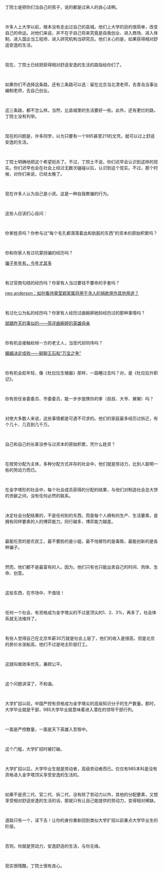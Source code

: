 <p data-pid="SLl9RxOG">丁院士是把你们当自己的孩子，说的都是过来人的良心话啊。</p><p class="ztext-empty-paragraph"><br/></p><p data-pid="YcAV1ypu">许多人上大学以前，根本没有走出过自己的县城。他们上大学的目的很简单，改变自己的命运。对他们来说，并不在乎自己将来究竟是自我创业、进入商场、进入体制、进入国企当工程师、进入研究机构当研究员。他们关心的是，如果获得相对舒适安逸的生活。</p><p class="ztext-empty-paragraph"><br/></p><p data-pid="Qx01Z7Ai">现在，丁院士已经把获得相对舒适安逸的生活的路指给你们了。</p><p class="ztext-empty-paragraph"><br/></p><p data-pid="3DhL5G8j">如果你们不选择这条路，还有三条路可以选：留在北京当北漂老师，去青岛当事业编制老师，去自己创业。</p><p class="ztext-empty-paragraph"><br/></p><p data-pid="ixxEfHj9">这三条路，都不怎么样。当然，比县城里的生活要好一些。此外，还有更烂的路，丁院士没有列举。</p><p class="ztext-empty-paragraph"><br/></p><p data-pid="ewOvNvVo">现在的问题是，许多同学，以为只要有一个985甚至211的文凭，就可以过上舒适安逸的生活。</p><p class="ztext-empty-paragraph"><br/></p><p data-pid="sMG7A_g1">丁院士明确地把这个希望扼杀了。不过，丁院士不说，你们迟早会认识到这样的现实。你们迟早也会在社会上经过无数次磕碰以后，认识到这个现实。不过，那个时候，对你们来说，已经太晚了。</p><p class="ztext-empty-paragraph"><br/></p><p data-pid="vzJRCPgH">现在许多人认为自己是小资。这是一种自我欺骗的行为。</p><p class="ztext-empty-paragraph"><br/></p><p data-pid="nyDlWG6S">这些人应该扪心自问：</p><p class="ztext-empty-paragraph"><br/></p><p data-pid="tJSLaYi-">你爹姓资吗？你参与过“每个毛孔都滴落着血和肮脏的东西”的资本的原始积累吗？</p><p class="ztext-empty-paragraph"><br/></p><p data-pid="tyaig_NC">你和你家人有过坑蒙拐骗的经历吗？</p><p data-pid="sWYG2yUX"><a href="https://zhuanlan.zhihu.com/p/21851758" class="internal">骗子年年有，今年尤其多</a></p><p class="ztext-empty-paragraph"><br/></p><p data-pid="DP3Yk5FK">有过官商勾结的经历吗？你家有人当过要钱不要命的手套吗？</p><p data-pid="fEfJ4cy1"><a href="https://www.zhihu.com/question/63869103/answer/220358307" class="internal">neo anderson：如何看待章莹颖家属将用于寻人的捐款用作其他用途？</a></p><p class="ztext-empty-paragraph"><br/></p><p data-pid="RcuE0leK">有过化公为私的经历吗？你家有人经历过曲婉婷她妈经历过的那种事情吗？</p><p data-pid="h50a_ecq"><a href="https://zhuanlan.zhihu.com/p/21992965" class="internal">就跟昨天的事似的——简评曲婉婷的英雄母亲</a></p><p class="ztext-empty-paragraph"><br/></p><p data-pid="Ttyx3XLq">你有机会接触权倾一方的老丈人，当现代祁同伟吗？</p><p data-pid="CVtAC9Iy"><a href="https://zhuanlan.zhihu.com/p/21480091" class="internal">婚姻决定成败——聊聊王石和“万宝之争”</a></p><p class="ztext-empty-paragraph"><br/></p><p data-pid="0YIERPbR">你有机会趁年轻，像《杜拉拉生殖器》那样，一路睡过去吗？对，是《杜拉拉升职记》。</p><p class="ztext-empty-paragraph"><br/></p><p data-pid="jPHDZBrt">你有担任省委委员、市委委员，能一步步提携你的爹（叔叔、大爷、舅舅）吗？</p><p class="ztext-empty-paragraph"><br/></p><p data-pid="ElEpZTCX">对绝大多数人来说，这些事情都是可遇不可求的。他们的家庭最多经历过拆迁，有个几十、几百到几千万。</p><p class="ztext-empty-paragraph"><br/></p><p data-pid="0Zqb_OPR">自己和自己的长辈没参与过资本的原始积累，凭什么姓资？</p><p class="ztext-empty-paragraph"><br/></p><p data-pid="F-fPzNXz">在按劳分配为主体，多种分配方式并存的社会中，他们就是劳动力，比别人聪明一些的劳动力而已。</p><p class="ztext-empty-paragraph"><br/></p><p data-pid="eRgnuJkX">在金字塔形的社会中，每个社会成员获得的分配的结果，与他们对制造社会总大饼的贡献之间，没有任何必然的联系。</p><p class="ztext-empty-paragraph"><br/></p><p data-pid="8BL4C83K">决定社会分配结果的，不是任何别的东西，而是每个人拥有的生产、生活要素，是拥有同样要素的人的博弈能力。同行越多，博弈能力越差。</p><p class="ztext-empty-paragraph"><br/></p><p data-pid="Rgyspx46">最能吃苦的是农民工，最不要脸的是小姐，最不怕冒险的是毒贩，最能创新的是各种骗子。</p><p class="ztext-empty-paragraph"><br/></p><p data-pid="mhnml3mF">然而，他们都不是最富有的人。因为，他们只有也只能出卖自己的时间、肉体、生命、创意。</p><p class="ztext-empty-paragraph"><br/></p><p data-pid="hasdwAb4">这些东西，在市场中，不值钱！</p><p class="ztext-empty-paragraph"><br/></p><p data-pid="rSpc2Hgo">任何一个社会，有资格成为金字塔尖的不过是顶尖的1、2、3%，再多了，社会体系就无法维持了。</p><p class="ztext-empty-paragraph"><br/></p><p data-pid="j_EgsZvB">有些人觉得自己在北京年薪30万就是社会上层了，他们的收入是很高，但是北京的房价水涨船高，他们不过是地主阶层打工。</p><p class="ztext-empty-paragraph"><br/></p><p data-pid="wt0QRols">这就叫做效率优先，兼顾公平。</p><p class="ztext-empty-paragraph"><br/></p><p data-pid="iRXGX77j">这个问题讲深了，不和谐。</p><p class="ztext-empty-paragraph"><br/></p><p data-pid="miZQ2Zgb">大学扩招以前，中国严控有资格成为金字塔尖的高级知识分子的生产数量。那时，大学毕业就是干部，985大学毕业就意味着进入潜在的领导干部行列。</p><p class="ztext-empty-paragraph"><br/></p><p data-pid="SIRzCRkB">一面是严控数量，一面是天下英雄入吾彀中。</p><p class="ztext-empty-paragraph"><br/></p><p data-pid="BlcID-39">这个门槛，大学扩招时被打破。</p><p class="ztext-empty-paragraph"><br/></p><p data-pid="HUNEfl6o">大学扩招以后，大学毕业生就是劳动者，高级劳动者而已。仅仅有985本科是没有资格进入金字塔顶尖享受安逸的生活的。</p><p class="ztext-empty-paragraph"><br/></p><p data-pid="pickjKCb">如果不是资二代、官二代、拆二代，没有除了劳动力以外，其他的分配要素，又想享受相对舒适安逸的生活的话，那就只有让自己能提供的劳动力，变得相对稀缺。</p><p class="ztext-empty-paragraph"><br/></p><p data-pid="93YBOX_h">道路只有一个，读下去！让你的身份重新回到类似大学扩招以前重点大学毕业生的阶层。</p><p class="ztext-empty-paragraph"><br/></p><p data-pid="UPCBW7II">否则，你就是劳动力，安逸舒适的生活，与你无缘。</p><p class="ztext-empty-paragraph"><br/></p><p data-pid="gAVNKhFz">现实很残酷，丁院士很有良心。</p>